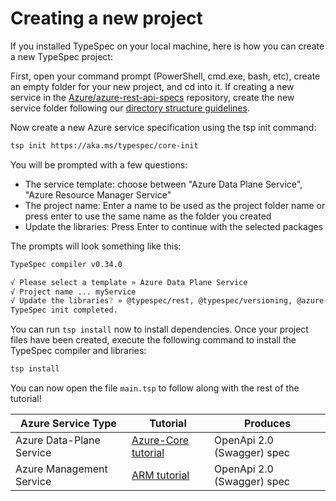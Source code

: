 # Creating a new project

If you installed TypeSpec on your local machine, here is how you can create a new TypeSpec project:

First, open your command prompt (PowerShell, cmd.exe, bash, etc), create an empty folder for your new project, and cd into it. If creating a new service in the [Azure/azure-rest-api-specs](https://github.com/Azure/azure-rest-api-specs) repository, create the new service folder following our [directory structure guidelines](https://github.com/Azure/azure-rest-api-specs/blob/main/documentation/typespec-structure-guidelines.md).

Now create a new Azure service specification using the tsp init command:

```bash
tsp init https://aka.ms/typespec/core-init

```

You will be prompted with a few questions:

- The service template: choose between "Azure Data Plane Service", "Azure Resource Manager Service"
- The project name: Enter a name to be used as the project folder name or press enter to use the same name as the folder you created
- Update the libraries: Press Enter to continue with the selected packages

The prompts will look something like this:

```bash
TypeSpec compiler v0.34.0

√ Please select a template » Azure Data Plane Service
√ Project name ... myService
√ Update the libraries? » @typespec/rest, @typespec/versioning, @azure-tools/typespec-autorest, @azure-tools/typespec-azure-core
TypeSpec init completed.
```

You can run `tsp install` now to install dependencies.
Once your project files have been created, execute the following command to install the TypeSpec compiler and libraries:

```bash
tsp install
```

You can now open the file `main.tsp` to follow along with the rest of the tutorial!

| Azure Service Type       | Tutorial                                      | Produces                   |
| ------------------------ | --------------------------------------------- | -------------------------- |
| Azure Data-Plane Service | [Azure-Core tutorial](azure-core/step02)      | OpenApi 2.0 (Swagger) spec |
| Azure Management Service | [ARM tutorial](azure-resource-manager/step00) | OpenApi 2.0 (Swagger) spec |
